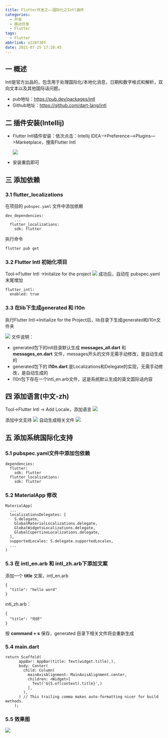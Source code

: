 ```yaml
---
title: Flutter开发之——国际化之Intl插件
categories:
  - 开发
  - 移动开发
  - Flutter
tags:
  - Flutter
abbrlink: e228f30f
date: 2021-07-25 17:20:45
---
```

## 一 概述

Intl是官方出品的，包含用于处理国际化/本地化消息，日期和数字格式和解析，双向文本以及其他国际话问题。

* pub地址：https://pub.dev/packages/intl
* Github地址：https://github.com/dart-lang/intl

<!--more-->

## 二 插件安装(Intellij)

* Flutter Intl插件安装：依次点击：Intellij IDEA—>Preference—>Plugins—>Marketplace，搜索Flutter Intl

  ![][1]
* 安装重启即可

## 三 添加依赖

### 3.1 flutter_localizations

在项目的 `pubspec.yaml` 文件中添加依赖

```
dev_dependencies:
	...
  flutter_localizations:
    sdk: flutter
```

执行命令

```
flutter pub get
```

### 3.2 Flutter Intl 初始化项目

Tool->Flutter Intl ->Initalize for the project
![][2]
成功后，自动在 pubspec.yaml末尾增加

```
flutter_intl:
  enabled: true
```

### 3.3 在lib下生成generated 和 l10n

执行Flutter Intl->Initialize for the Project后，lib目录下生成generated和i10n文件夹

![][3]
文件说明：

* generated包下的intl目录默认生成 **messages_all.dart** 和 **messages_en.dart** 文件，messages开头的文件无需手动修改，是自动生成的
* generated包下的 **I10n.dart** 是Localizations和Delegate的实现，无需手动修改，是自动生成的
* l10n包下存在一个intl_en.arb文件，这是系统默认生成的英文国际话内容

## 四 添加语言(中文-zh)

Tool->Flutter Intl -> Add Locale，添加语言
![][4]

添加中文支持
![][5]
自动生成相关文件
![][6]
## 五 添加系统国际化支持

### 5.1 pubspec.yaml文件中添加包依赖

```
dependencies:
  flutter:
    sdk: flutter
  flutter_localizations:
    sdk: flutter
```

### 5.2 MaterialApp 修改

```
MaterialApp(
  ...
  localizationsDelegates: [
    S.delegate,
    GlobalMaterialLocalizations.delegate,
    GlobalWidgetsLocalizations.delegate,
    GlobalCupertinoLocalizations.delegate,
  ],
  supportedLocales: S.delegate.supportedLocales,
  ...
)
```

### 5.3 在 intl_en.arb 和 intl_zh.arb下添加文案

添加一个 **title** 文案，intl_en.arb

```
{
  "title": "hello word"
}
```

intl_zh.arb：

```
{
  "title": "你好"
}
```

按 **command + s** 保存，generated 目录下相关文件将会重新生成

### 5.4 main.dart

```
return Scaffold(
      appBar: AppBar(title: Text(widget.title),),
      body: Center(
        child: Column(
          mainAxisAlignment: MainAxisAlignment.center,
          children: <Widget>[
            Text('${S.of(context).title}',)
          ],
        ),
      ) // This trailing comma makes auto-formatting nicer for build methods.
    );
```

### 5.5 效果图
![][7]



[1]:https://cdn.jsdelivr.net/gh/pgzxc/cdn@master/blog-flutter/flutter-intl-intellij-plugin-install.png
[2]:https://cdn.jsdelivr.net/gh/pgzxc/cdn@master/blog-flutter/flutter-intl-tools-init-project.png
[3]:https://cdn.jsdelivr.net/gh/pgzxc/cdn@master/blog-flutter/flutter-intl-libs-i10n.png
[4]:https://cdn.jsdelivr.net/gh/pgzxc/cdn@master/blog-flutter/flutter-intl-tools-add-local.png
[5]:https://cdn.jsdelivr.net/gh/pgzxc/cdn@master/blog-flutter/flutter-intl-tools-add-local-zh.png
[6]:https://cdn.jsdelivr.net/gh/pgzxc/cdn@master/blog-flutter/flutter-intl-local-zh-files-auto.png
[7]:https://cdn.jsdelivr.net/gh/pgzxc/cdn@master/blog-flutter/flutter-intl-result.gif

